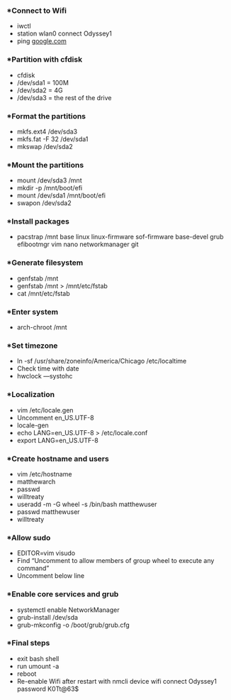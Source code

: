 ### *Connect to Wifi
- iwctl
- station wlan0 connect Odyssey1
- ping [google.com](http://google.com)

### *Partition with cfdisk
- cfdisk
- /dev/sda1 = 100M
- /dev/sda2 = 4G
- /dev/sda3 = the rest of the drive

### *Format the partitions
- mkfs.ext4 /dev/sda3
- mkfs.fat -F 32 /dev/sda1
- mkswap /dev/sda2

### *Mount the partitions
- mount /dev/sda3 /mnt
- mkdir -p /mnt/boot/efi
- mount /dev/sda1 /mnt/boot/efi
- swapon /dev/sda2

### *Install packages
- pacstrap /mnt base linux linux-firmware sof-firmware base-devel grub efibootmgr vim nano networkmanager git

### *Generate filesystem
- genfstab /mnt
- genfstab /mnt > /mnt/etc/fstab
- cat /mnt/etc/fstab

### *Enter system
- arch-chroot /mnt

### *Set timezone
- ln -sf /usr/share/zoneinfo/America/Chicago /etc/localtime
- Check time with date
- hwclock —systohc

### *Localization
- vim /etc/locale.gen
- Uncomment en_US.UTF-8
- locale-gen
- echo LANG=en_US.UTF-8 > /etc/locale.conf
- export LANG=en_US.UTF-8

### *Create hostname and users
- vim /etc/hostname
- matthewarch
- passwd
- willtreaty
- useradd -m -G wheel -s /bin/bash matthewuser
- passwd matthewuser
- willtreaty

### *Allow sudo
- EDITOR=vim visudo
- Find “Uncomment to allow members of group wheel to execute any command”
- Uncomment below line

### *Enable core services and grub
- systemctl enable NetworkManager
- grub-install /dev/sda
- grub-mkconfig -o /boot/grub/grub.cfg

### *Final steps
- exit bash shell
- run umount -a
- reboot
- Re-enable Wifi after restart with nmcli device wifi connect Odyssey1 password K0Tt@63$